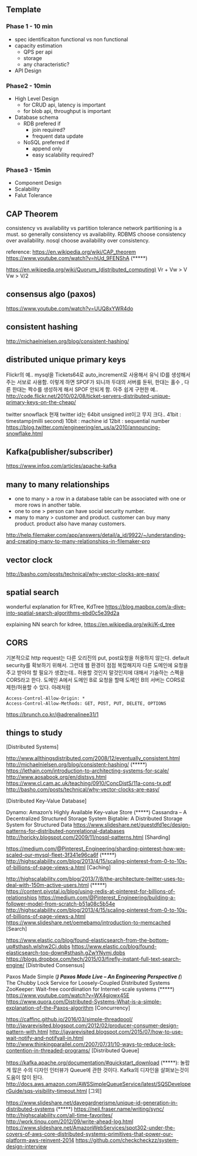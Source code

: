 ## Template
### Phase 1 - 10 min
- spec identificaiton functional vs non functional
- capacity estimation
  - QPS per api
  - storage
  - any characteristic?
- API Design
### Phase2 - 10min
- High Level Design
  - for CRUD api, latency is important
  - for blob api, throughput is important
- Database schema
  - RDB prefered if 
    - join required?
    - frequent data update
  - NoSQL preferred if 
    - append only
    - easy scalability required?

### Phase3 - 15min
- Component Design
- Scalability
- Falut Tolerance



## CAP Theorem
consistency vs availability vs partition tolerance
network partitioning is a must. so generally consistency vs availability.
RDBMS choose consistency over availability.
nosql choose availability over consistency.

reference:
https://en.wikipedia.org/wiki/CAP_theorem
https://www.youtube.com/watch?v=hUd_9FENShA (*****)

https://en.wikipedia.org/wiki/Quorum_(distributed_computing)
Vr + Vw > V
Vw > V/2


## consensus algo (paxos)

https://www.youtube.com/watch?v=UUQ8xYWR4do


## consistent hashing
http://michaelnielsen.org/blog/consistent-hashing/

## distributed unique primary keys

Flickr의 예..
mysql을 Tickets64로 auto_increment로 사용해서 유닉 ID를 생성해서 주는 서보로 사용함. 
이렇게 하면 SPOF가 되니까 두대의 서버를 둔뒤, 한대는 홀수 , 다른 한대는 짝수를 생성하게 해서 SPOF 안되게 함. 
아주 쉽게 구현한 예..
http://code.flickr.net/2010/02/08/ticket-servers-distributed-unique-primary-keys-on-the-cheap/

twitter snowflack
현재 twitter id는 64bit unsigned int이고 무지 크다..
41bit : timestamp(milli second)
10bit : machine id 
12bit : sequential number
https://blog.twitter.com/engineering/en_us/a/2010/announcing-snowflake.html

## Kafka(publisher/subscriber)


https://www.infoq.com/articles/apache-kafka


## many to many relationships
- one to many > a row in a database table can be associated with one or more rows in another table. 
- one to one > person can have social security number.
- many to many > customer and product. customer can buy many product. product also have manay customers.

http://help.filemaker.com/app/answers/detail/a_id/9922/~/understanding-and-creating-many-to-many-relationships-in-filemaker-pro



## vector clock

http://basho.com/posts/technical/why-vector-clocks-are-easy/


## spatial search 

wonderful explanation for RTree, KdTree
https://blog.mapbox.com/a-dive-into-spatial-search-algorithms-ebd0c5e39d2a

explaining NN search for kdree, https://en.wikipedia.org/wiki/K-d_tree

## CORS
기본적으로 http request는 다른 오리진의 put, post요청을 허용하지 않는다. default security를 확보하기 위해서.
그런데 웹 환경이 점점 복잡해지자 다른 도메인에 요청을 주고 받아야 할 필요가 생겼는데..
허용할 것인지 말것인지에 대해서 기술하는 스펙을 CORS라고 한다.
도메인 A에서 도메인 B로 요청을 할때 도메인 B의 서버는 CORS로 제한/허용할 수 있다.
아래처럼 

```
Access-Control-Allow-Origin: *
Access-Control-Allow-Methods: GET, POST, PUT, DELETE, OPTIONS
```
https://brunch.co.kr/@adrenalinee31/1




## things to study

[Distributed Systems]



http://www.allthingsdistributed.com/2008/12/eventually_consistent.html
http://michaelnielsen.org/blog/consistent-hashing/ (*****)
https://lethain.com/introduction-to-architecting-systems-for-scale/
http://www.aosabook.org/en/distsys.html
https://www.cl.cam.ac.uk/teaching/0910/ConcDistS/11a-cons-tx.pdf
http://basho.com/posts/technical/why-vector-clocks-are-easy/

[Distributed Key-Value Database]

Dynamo: Amazon’s Highly Available Key-value Store (*****)
Cassandra – A Decentralized Structured Storage System
Bigtable: A Distributed Storage System for Structured Data
https://www.slideshare.net/guestdfd1ec/design-patterns-for-distributed-nonrelational-databases
http://horicky.blogspot.com/2009/11/nosql-patterns.html
[Sharding]

https://medium.com/@Pinterest_Engineering/sharding-pinterest-how-we-scaled-our-mysql-fleet-3f341e96ca6f (*****)
http://highscalability.com/blog/2013/4/15/scaling-pinterest-from-0-to-10s-of-billions-of-page-views-a.html
[Caching]

http://highscalability.com/blog/2013/7/8/the-architecture-twitter-uses-to-deal-with-150m-active-users.html (*****)
https://content.pivotal.io/blog/using-redis-at-pinterest-for-billions-of-relationships
https://medium.com/@Pinterest_Engineering/building-a-follower-model-from-scratch-b51a08c5b54e
http://highscalability.com/blog/2013/4/15/scaling-pinterest-from-0-to-10s-of-billions-of-page-views-a.html
https://www.slideshare.net/oemebamo/introduction-to-memcached
[Search]

https://www.elastic.co/blog/found-elasticsearch-from-the-bottom-up#sthash.wlshw2Cj.dpbs
https://www.elastic.co/blog/found-elasticsearch-top-down#sthash.gZwYNymj.dpbs
https://blogs.dropbox.com/tech/2015/03/firefly-instant-full-text-search-engine/
[Distributed Consensus]

Paxos Made Simple (*****)
Paxos Made Live – An Engineering Perspective (*****)
The Chubby Lock Service for Loosely-Coupled Distributed Systems
ZooKeeper: Wait-free coordiination for Internet-scale systems (*****)
https://www.youtube.com/watch?v=WX4gjowx45E
https://www.quora.com/Distributed-Systems-What-is-a-simple-explanation-of-the-Paxos-algorithm
[Concurrency]

https://caffinc.github.io/2016/03/simple-threadpool/
http://javarevisited.blogspot.com/2012/02/producer-consumer-design-pattern-with.html
http://javarevisited.blogspot.com/2015/07/how-to-use-wait-notify-and-notifyall-in.html
http://www.thinkingparallel.com/2007/07/31/10-ways-to-reduce-lock-contention-in-threaded-programs/
[Distributed Queue]

https://kafka.apache.org/documentation/#quickstart_download (*****): 놀랍게 많은 수의 디자인 인터뷰가 Queue에 관한 것이다. Kafka의 디자인을 살펴보는것이 도움이 많이 된다.
http://docs.aws.amazon.com/AWSSimpleQueueService/latest/SQSDeveloperGuide/sqs-visibility-timeout.html
[그외]

https://www.slideshare.net/davegardnerisme/unique-id-generation-in-distributed-systems (*****)
https://neil.fraser.name/writing/sync/
http://highscalability.com/all-time-favorites/
http://work.tinou.com/2012/09/write-ahead-log.html
https://www.slideshare.net/AmazonWebServices/spot302-under-the-covers-of-aws-core-distributed-systems-primitives-that-power-our-platform-aws-reinvent-2014
https://github.com/checkcheckzz/system-design-interview

